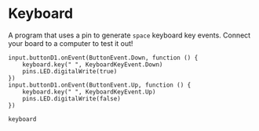 # Keyboard

A program that uses a pin to generate `space` keyboard key events. Connect your board to a computer to test it out!

```blocks
input.buttonD1.onEvent(ButtonEvent.Down, function () {
    keyboard.key(" ", KeyboardKeyEvent.Down)
    pins.LED.digitalWrite(true)
})
input.buttonD1.onEvent(ButtonEvent.Up, function () {
    keyboard.key(" ", KeyboardKeyEvent.Up)
    pins.LED.digitalWrite(false)
})
```

```package
keyboard
```